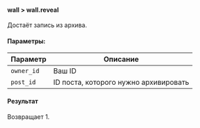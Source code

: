 #### wall > wall.reveal

Достаёт запись из архива.

#### Параметры:

|Параметр|Описание|
|--|--|
|`owner_id`|Ваш ID|
|`post_id`|ID поста, которого нужно архивировать|

#### Результат

Возвращает 1.
